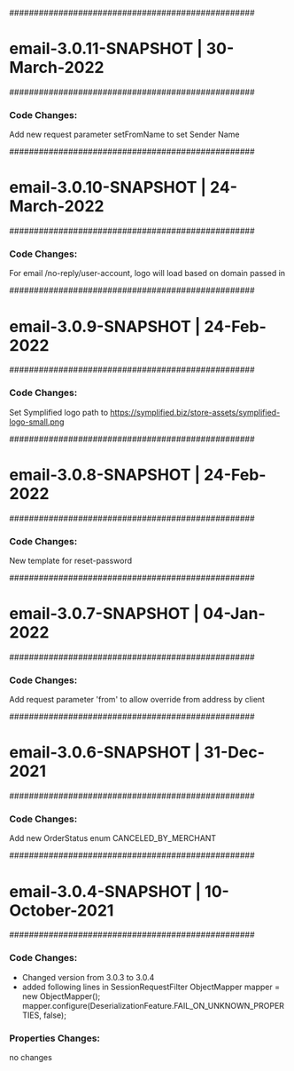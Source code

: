 ##################################################
# email-3.0.11-SNAPSHOT | 30-March-2022
##################################################
### Code Changes:
Add new request parameter setFromName to set Sender Name


##################################################
# email-3.0.10-SNAPSHOT | 24-March-2022
##################################################
### Code Changes:
For email  /no-reply/user-account, logo will load based on domain passed in


##################################################
# email-3.0.9-SNAPSHOT | 24-Feb-2022
##################################################
### Code Changes:
Set Symplified logo path to https://symplified.biz/store-assets/symplified-logo-small.png 


##################################################
# email-3.0.8-SNAPSHOT | 24-Feb-2022
##################################################
### Code Changes:
New template for reset-password


##################################################
# email-3.0.7-SNAPSHOT | 04-Jan-2022
##################################################
### Code Changes:
Add request parameter 'from' to allow override from address by client


##################################################
# email-3.0.6-SNAPSHOT | 31-Dec-2021
##################################################
### Code Changes:
Add new OrderStatus enum CANCELED_BY_MERCHANT


##################################################
# email-3.0.4-SNAPSHOT | 10-October-2021
##################################################
### Code Changes:
* Changed version from 3.0.3 to 3.0.4
* added following lines in SessionRequestFilter
    ObjectMapper mapper = new ObjectMapper();
    mapper.configure(DeserializationFeature.FAIL_ON_UNKNOWN_PROPERTIES, false);
	

### Properties Changes:
no changes
